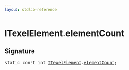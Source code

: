 ```yaml
---
layout: stdlib-reference
---
```


# ITexelElement.elementCount

## Signature
<pre>
<span class='code_keyword'>static</span> <span class='code_keyword'>const</span> <span class="code_keyword">int</span> <a href="../interfaces/itexelelement-016/index.html" class="code_type">ITexelElement</a>.<a href="elementcount-7.html" class="code_var">elementCount</a>;
</pre>


